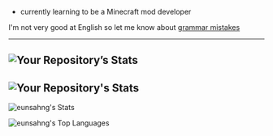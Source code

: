 - currently learning to be a Minecraft mod developer

<!---
eunsahng/eunsahng is a ✨ special ✨ repository because its `README.md` (this file) appears on your GitHub profile.
You can click the Preview link to take a look at your changes.
--->

I'm not very good at English so let me know about [grammar mistakes](https://www.grammarly.com/grammar-check)

--------------------------------------------------------------------
![Your Repository’s Stats](https://github-readme-streak-stats.herokuapp.com/?user=eunsahng&show_icons=true)
--------------------------------------------------------------------

![Your Repository's Stats](https://github-readme-stats.vercel.app/api/top-langs/?username=eunsahng&theme=blue-green)
--------------------------------------------------------------------

![eunsahng's Stats](https://github-readme-stats.vercel.app/api?username=eunsahng&theme=vue-dark&show_icons=true&hide_border=true&count_private=false)

![eunsahng's Top Languages](https://github-readme-stats.vercel.app/api/top-langs/?username=eunsahng&theme=vue-dark&show_icons=true&hide_border=true&layout=compact)